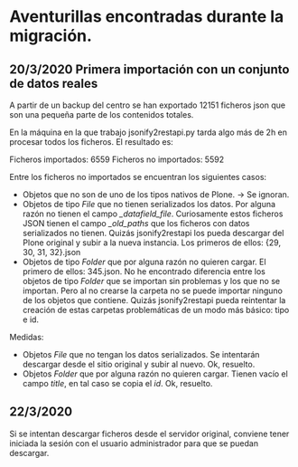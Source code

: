 # Aventurillas encontradas durante la migración.

## 20/3/2020 Primera importación con un conjunto de datos reales

A partir de un backup del centro se han exportado 12151 ficheros json que son una pequeña parte de los contenidos totales.

En la máquina en la que trabajo jsonify2restapi.py tarda algo más de 2h en procesar todos los ficheros. El resultado es:

Ficheros importados: 6559
Ficheros no importados: 5592

Entre los ficheros no importados se encuentran los siguientes casos:

- Objetos que no son de uno de los tipos nativos de Plone. -> Se ignoran.
- Objetos de tipo *File* que no tienen serializados los datos. Por alguna razón no tienen el campo *_datafield_file*. Curiosamente estos ficheros JSON tienen el campo *_old_paths* que los ficheros con datos serializados no tienen. Quizás jsonify2restapi los pueda descargar del Plone original y subir a la nueva instancia. Los primeros de ellos: {29, 30, 31, 32}.json
- Objetos de tipo *Folder* que por alguna razón no quieren cargar. El primero de ellos: 345.json. No he encontrado diferencia entre los objetos de tipo *Folder* que se importan sin problemas y los que no se importan. Pero al no crearse la carpeta no se puede importar ninguno de los objetos que contiene. Quizás jsonify2restapi pueda reintentar la creación de estas carpetas problemáticas de un modo más básico: tipo e id.


Medidas:

- Objetos *File* que no tengan los datos serializados. Se intentarán descargar desde el sitio original y subir al nuevo. Ok, resuelto.
- Objetos *Folder* que por alguna razón no quieren cargar. Tienen vacío el campo *title*, en tal caso se copia el *id*. Ok, resuelto.

## 22/3/2020

Si se intentan descargar ficheros desde el servidor original, conviene tener iniciada la sesión con el usuario administrador para que se puedan descargar.

